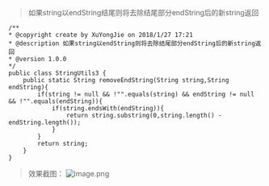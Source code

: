 >如果string以endString结尾则将去除结尾部分endString后的新string返回
```
/**
* @copyright create by XuYongJie on 2018/1/27 17:21
* @description 如果string以endString则将去除结尾部分endString后的新string返回
* @version 1.0.0
*/
public class StringUtils3 {
    public static String removeEndString(String string,String endString){
        if(string != null && !"".equals(string) && endString != null && !"".equals(endString)){
            if(string.endsWith(endString)){
                return string.substring(0,string.length() - endString.length());
            }
        }
        return string;
    }
}
```
>效果截图：
![image.png](http://upload-images.jianshu.io/upload_images/9541455-d64ecdb41210ec46.png?imageMogr2/auto-orient/strip%7CimageView2/2/w/1240)
